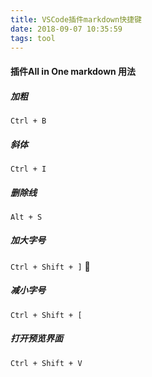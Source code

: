 ```yaml
---
title: VSCode插件markdown快捷键
date: 2018-09-07 10:35:59
tags: tool
---
```


#### 插件All in One markdown 用法
#####  加粗
`Ctrl + B`
##### 斜体
`Ctrl + I `	
##### 删除线
`Alt + S`	 
##### 加大字号
`Ctrl + Shift + ]`  
##### 减小字号
`Ctrl + Shift + [`
##### 打开预览界面
`Ctrl + Shift + V` 

